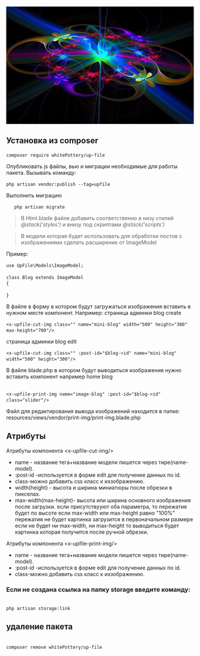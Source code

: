 <p align="center">
<img src="info/logo.jpg">
</p>


## Установка из composer

```
composer require whitePottery/up-file
```

 Опубликовать js файлы, вью и миграции необходимые для работы пакета.
Вызывать команду:
```
php artisan vendor:publish --tag=upfile
```

Выполнить миграцию
 ```
    php artisan migrate
 ```


>В Html.blade файле добавить соответственно в низу стилей *@stack('styles')*
и внизу под скриптами *@stack('scripts')*


>В модели которая будет использовать для обработки постов с изображениями
сделать расширение от  ImageModel

Пример:
```
use UpFile\Models\ImageModel;

class Blog extends ImageModel
{

}

```

В файле в форму в котором будут загружаться изображения вставить в нужном месте компонент.
Например:
страница админки  blog create

```
<x-upfile-cut-img class="" name="mini-blog" width="500" height="300" max-height="700"/>
```
страница админки  blog edit
```
<x-upfile-cut-img class="" :post-id="$blog->id" name="mini-blog" width="500" height="300"/>
```

В файле blade.php в котором будут выводиться изображения нужно вставить компонент
например home blog
```

<x-upfile-print-img name="image-blog" :post-id="$blog->id" class="slider"/>
```
Файл для редактирования вывода изображений находится в папке:
resources/views/vendor/print-img/print-img.blade.php

## Атрибуты

Атрибуты компонента \<x-upfile-cut-img/>

* name - название тега+название модели пишется через тире(name-model).
* :post-id -используется в форме edit для получение данных по id.
* class-можно добавить css класс к ихзображению.
* width(height) - высота и ширина миниатюры после обрезки в пикселах.
* max-width(max-height)- высота или ширина основного изображения после загрузки.
  если присутствууют оба параметра, то пережатие будет по высоте
  если max-width или max-height равно "100%" пережатия не будет
  картинка загрузится в первоначальном размере
  если не будет ни max-width, ни max-height то выводиться будет картинка
  которая получится после ручной обрезки.




Атрибуты компонента \<x-upfile-print-img/>

* name - название тега+название модели пишется через тире(name-model).
* :post-id -используется в форме edit для получение данных по id.
* class-можно добавить css класс к ихзображению.



### Если не создана ссылка на папку storage введите команду:
```

php artisan storage:link
```


## удаление пакета

```

composer remove whitePottery/up-file
```


<!--
вынести css в отдельный файл
переделать модальное окно без батстрапа
отказаться от croppie(написать самому)
переписать все на чистом js


для переопределения слов перевода
создать нужные файлы в папке /resources/lang/vendor/upfile/en/image.php( английский вариант )
upfile - тег определенный в провайдере vendor/whitepottery/up-file/src/Providers/UpFileServiceProvider.php( строка $this->loadTranslationsFrom(__DIR__ . '/../resources/lang', 'upfile');)
-->